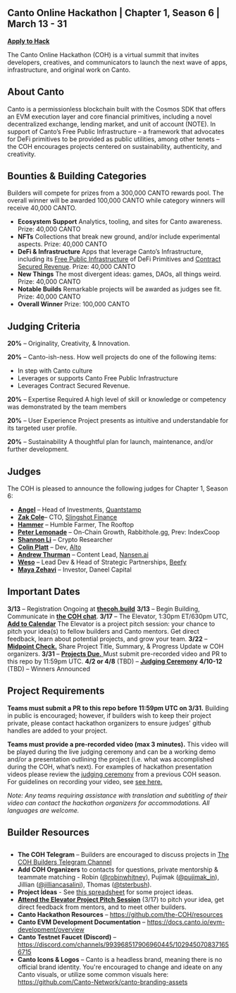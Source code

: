 ## Canto Online Hackathon | Chapter 1, Season 6 | March 13 - 31

[**Apply to Hack**](https://eugnmr538db.typeform.com/to/BCe0ZX8H)  

The Canto Online Hackathon (COH) is a virtual summit that invites developers, creatives, and communicators to launch the next wave of apps, infrastructure, and original work on Canto. 



## **About Canto**

Canto is a permissionless blockchain built with the Cosmos SDK that offers an EVM execution layer and core financial primitives, including a novel decentralized exchange, lending market, and unit of account (NOTE). In support of Canto’s Free Public Infrastructure – a framework that advocates for DeFi primitives to be provided as public utilities, among other tenets –  the COH encourages projects centered on sustainability, authenticity, and creativity. 


## **Bounties & Building Categories**
Builders will compete for prizes from a 300,000 CANTO rewards pool. The overall winner will be awarded 100,000 CANTO while category winners will receive 40,000 CANTO.

* **Ecosystem Support** 
Analytics, tooling, and sites for Canto awareness. 
Prize: 40,000 CANTO
* **NFTs**
Collections that break new ground, and/or include experimental aspects. 
Prize: 40,000 CANTO
* **DeFi & Infrastructure** 
Apps that leverage Canto’s Infrastructure, including its [Free Public Infrastructure](https://docs.canto.io/readme/free-public-infrastructure-fpi) of DeFi Primitives and [Contract Secured Revenue](https://docs.canto.io/evm-development/contract-secured-revenue-csr). 
Prize: 40,000 CANTO
* **New Things**
The most divergent ideas: games, DAOs, all things weird.  
Prize: 40,000 CANTO
* **Notable Builds**
Remarkable projects will be awarded as judges see fit. 
Prize: 40,000 CANTO
* **Overall Winner**
Prize: 100,000 CANTO


## **Judging Criteria**

**20%** – Originality, Creativity, & Innovation.

**20%** – Canto-ish-ness. How well projects do one of the following items:
* In step with Canto culture
* Leverages or supports Canto Free Public Infrastructure
* Leverages Contract Secured Revenue.

**20%** – Expertise Required
A high level of skill or knowledge or competency was demonstrated by the team members

**20%** – User Experience
Project presents as intuitive and understandable for its targeted user profile.

**20%** – Sustainability
A thoughtful plan for launch, maintenance, and/or further development.  



## **Judges**

The COH is pleased to announce the following judges for Chapter 1, Season 6:

* [**Angel**](https://twitter.com/annngelkek)  –  Head of Investments, [Quantstamp](https://quantstamp.com)
* [**Zak Cole**](https://twitter.com/0xzak)– CTO, [Slingshot Finance](https://slingshot.finance)
* [**Hammer**](https://twitter.com/0x_Hammer)  – Humble Farmer, The Rooftop
* [**Peter Lemonade**](https://twitter.com/AlphaLemonade) – On-Chain Growth, Rabbithole.gg, Prev: IndexCoop
* [**Shannon Li**](https://twitter.com/shannonlitweets)   – Crypto Researcher
* [**Colin Platt**](https://twitter.com/colingplatt) – Dev, [Alto](https://alto.build)
* [**Andrew Thurman**](https://twitter.com/Blockanalia)  – Content Lead, [Nansen.ai](https://www.nansen.ai/)
* [**Weso**](https://twitter.com/w3soBeefy)  –  Lead Dev & Head of Strategic Partnerships, [Beefy](https://beefy.com)
* [**Maya Zehavi**](https://twitter.com/mayazi)  –  Investor, Daneel Capital



## **Important Dates**

**3/13** – Registration Ongoing at [**thecoh.build**](https://thecoh.build)
**3/13** – Begin Building, Communicate in [**the COH chat**](https://t.me/+aXvNO-ZcrWZjYTIx). 
**3/17** – The Elevator, 1:30pm ET/630pm UTC, [**Add to Calendar**](https://calendar.google.com/calendar/event?action=TEMPLATE&tmeid=NTE2bWc5dmcwMzRsYjBjam1hZjRqbTZsYTEgY18xNmYwYzVlNWQ2MjdmMzVhODQ3MmExMTkyNjZhNzUzYjMxOWYxMmViZmM5YTRhMTYxZWM4N2FkYjJlYWI0NjNkQGc&tmsrc=c_16f0c5e5d627f35a8472a119266a753b319f12ebfc9a4a161ec87adb2eab463d%40group.calendar.google.com)
The Elevator is a project pitch session: your chance to pitch your idea(s) to fellow builders and Canto mentors. Get direct feedback, learn about potential projects, and grow your team. 
**3/22** – [**Midpoint Check.**](https://form.jotform.com/230715071440142) Share Project Title, Summary, & Progress Update w COH organizers. 
**3/31** – [**Projects Due.** ](https://form.jotform.com/230296068401149) Must submit pre-recorded video and PR to this repo by 11:59pm UTC.
**4/2 or 4/8** (TBD) – [**Judging Ceremony**](https://youtube.com/live/inbF96BadPA?feature=share)
**4/10-12** (TBD) – Winners Announced 

## **Project Requirements** ## 

**Teams must submit a PR to this repo before 11:59pm UTC on 3/31.** 
Building in public is encouraged; however, if builders wish to keep their project private, please contact hackathon organizers to ensure judges' github handles are added to your project. 

**Teams must provide a pre-recorded video (max 3 minutes).** 
This video will be played during the live judging ceremony and can be a working demo and/or a presentation outlining the project (i.e. what was accomplished during the COH, what’s next). For examples of hackathon presentation videos please review the [judging ceremony](https://youtube.com/live/RzcgrWfUhlw?feature=share) from a previous COH season. For guidelines on recording your video, see [see here.](https://docs.google.com/document/d/1ROIdoGOL9zmSGpq9081uQ3t0HH1WNlObn5HREgoP4Pk/edit?usp=sharing)

*Note: Any teams requiring assistance with translation and subtitling of their video can contact the hackathon organizers for accommodations. All languages are welcome.* 

## **Builder Resources**
## 

* **The COH Telegram** – Builders are encouraged to discuss projects in [The COH Builders Telegram Channel](https://t.me/+aXvNO-ZcrWZjYTIx) 
* **Add COH Organizers** to contacts for questions, private mentorship & teammate matching -  Robin ([@robinwhitney](https://t.me/robinwhitney)), Pujimak ([@pujimak_in](https://t.me/pujimak_in)), Jillian ([@jilliancasalini](https://t.me/jilliancasalini)), Thomas ([@tsterbush](https://t.me/tsterbush)). 
* **Project Ideas** - See [this spreadsheet](https://docs.google.com/spreadsheets/d/1Ecp7ixsFEtIyZw4qzmLYOOT6NHUWqHn0bZHi1eaY6DQ/edit?usp=sharing) for some project ideas.
* **[Attend the Elevator Project Pitch Session]((https://calendar.google.com/calendar/event?action=TEMPLATE&tmeid=NTE2bWc5dmcwMzRsYjBjam1hZjRqbTZsYTEgY18xNmYwYzVlNWQ2MjdmMzVhODQ3MmExMTkyNjZhNzUzYjMxOWYxMmViZmM5YTRhMTYxZWM4N2FkYjJlYWI0NjNkQGc&tmsrc=c_16f0c5e5d627f35a8472a119266a753b319f12ebfc9a4a161ec87adb2eab463d%40group.calendar.google.com))** (3/17) to pitch your idea, get direct feedback from mentors, and to meet other builders. 
* **Canto Hackathon Resources** – https://github.com/the-COH/resources
* **Canto EVM Development Documentation** – https://docs.canto.io/evm-development/overview
* **Canto Testnet Faucet (Discord)** – https://discord.com/channels/993968517906960445/1029450708371656715
*  **Canto Icons & Logos** – Canto is a headless brand, meaning there is no official brand identity. You're encouraged to change and ideate on any Canto visuals, or utilize some common visuals here: https://github.com/Canto-Network/canto-branding-assets
